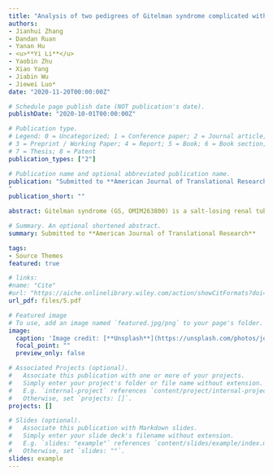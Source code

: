 ```yaml
---
title: "Analysis of two pedigrees of Gitelman syndrome complicated with proteinuria or Hashimoto's thyroiditis caused by SLC12A3 compound heterozygous mutation and literature review"
authors:
- Jianhui Zhang
- Dandan Ruan
- Yanan Hu
- <u>**Yi Li**</u> 
- Yaobin Zhu
- Xiao Yang
- Jiabin Wu
- Jiewei Luo*
date: "2020-11-20T00:00:00Z"

# Schedule page publish date (NOT publication's date).
publishDate: "2020-10-01T00:00:00Z"

# Publication type.
# Legend: 0 = Uncategorized; 1 = Conference paper; 2 = Journal article;
# 3 = Preprint / Working Paper; 4 = Report; 5 = Book; 6 = Book section;
# 7 = Thesis; 8 = Patent
publication_types: ["2"]

# Publication name and optional abbreviated publication name.
publication: "Submitted to **American Journal of Translational Research**
"
publication_short: ""

abstract: Gitelman syndrome (GS, OMIM263800) is a salt-losing renal tubular disease of autosomal recessive inheritance. The cause of GS is a functional deletion mutation of SLC12A3 encoding thiazide-sensitive NaCl cotransporter (NCCT) located in the distal convoluted tubules (DCT) of the kidney, which leads to dysfunction of sodium chloride reabsorption by the DCT, resulting in a series of pathophysiological changes and clinical manifestations such as hypovolemia, renin angiotensin aldosterone system (RAAS) activation, hypokalemia, and metabolic alkalosis. The disease has a high degree of phenotypic and genetic heterogeneity, and a clear relationship between genotype and phenotype remains to be established. Long-term chronic disorders relating to serum potassium and magnesium will lead to abnormal glucose metabolism and impaired renal function. In severe cases, serious clinical symptoms such as cartilage calcification, hand and foot convulsion, rhabdomyolysis, epilepsy, and ventricular arrhythmia can also occur. In this study, genetic linkage analysis was performed on two GS families with proteinuria or Hashimoto's thyroiditis. The mutation location of the SLC12A3 gene was analyzed, and the phenotypic heterogeneity of GS and the relationship between genotype and phenotype were explored.

# Summary. An optional shortened abstract.
summary: Submitted to **American Journal of Translational Research**

tags:
- Source Themes
featured: true

# links:
#name: "Cite"
#url: "https://aiche.onlinelibrary.wiley.com/action/showCitFormats?doi=10.1002%2Fbtm2.10130"
url_pdf: files/5.pdf

# Featured image
# To use, add an image named `featured.jpg/png` to your page's folder. 
image:
  caption: 'Image credit: [**Unsplash**](https://unsplash.com/photos/jdD8gXaTZsc)'
  focal_point: ""
  preview_only: false

# Associated Projects (optional).
#   Associate this publication with one or more of your projects.
#   Simply enter your project's folder or file name without extension.
#   E.g. `internal-project` references `content/project/internal-project/index.md`.
#   Otherwise, set `projects: []`.
projects: []

# Slides (optional).
#   Associate this publication with Markdown slides.
#   Simply enter your slide deck's filename without extension.
#   E.g. `slides: "example"` references `content/slides/example/index.md`.
#   Otherwise, set `slides: ""`.
slides: example
---
```

